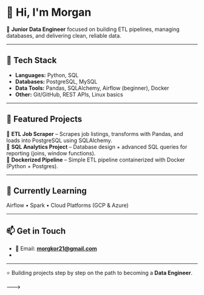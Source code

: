 # 👋 Hi, I'm Morgan  

🚀 **Junior Data Engineer** focused on building ETL pipelines, managing databases, and delivering clean, reliable data.  
 

---

## 🔧 Tech Stack
- **Languages:** Python, SQL  
- **Databases:** PostgreSQL, MySQL  
- **Data Tools:** Pandas, SQLAlchemy, Airflow (beginner), Docker  
- **Other:** Git/GitHub, REST APIs, Linux basics  

---

## 📂 Featured Projects
🔹 **ETL Job Scraper** – Scrapes job listings, transforms with Pandas, and loads into PostgreSQL using SQLAlchemy.  
🔹 **SQL Analytics Project** – Database design + advanced SQL queries for reporting (joins, window functions).  
🔹 **Dockerized Pipeline** – Simple ETL pipeline containerized with Docker (Python + Postgres).  

---

## 🌱 Currently Learning
Airflow • Spark • Cloud Platforms (GCP & Azure)  

---

## 📫 Get in Touch
- 📧 Email: **morgkor21@gmail.com**  
- 

---

⭐️ Building projects step by step on the path to becoming a **Data Engineer**.

--->

